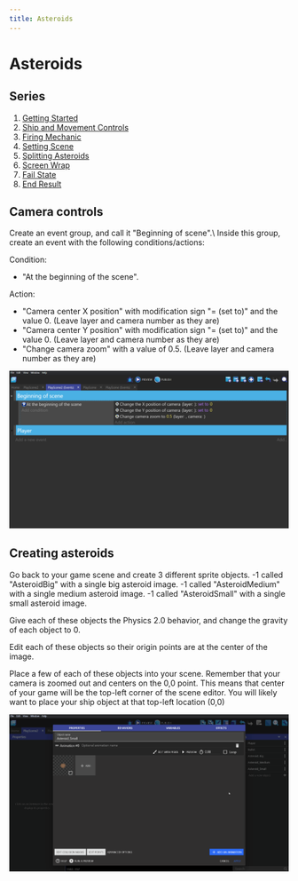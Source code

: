 ```yaml
---
title: Asteroids
---
```

# Asteroids

## Series

1. [Getting Started](/gdevelop5/tutorials/asteroids)
2. [Ship and Movement Controls](/gdevelop5/tutorials/asteroids/ship_and_movement_controls)
3. [Firing Mechanic](/gdevelop5/tutorials/asteroids/firing_bullet)
4. [Setting Scene](/gdevelop5/tutorials/asteroids/setting_scene)
5. [Splitting Asteroids](/gdevelop5/tutorials/asteroids/splitting_asteroids)
6. [Screen Wrap](/gdevelop5/tutorials/asteroids/screen_wrap)
7. [Fail State](/gdevelop5/tutorials/asteroids/fail_state)
8. [End Result](/gdevelop5/tutorials/asteroids/end_result)

## Camera controls

Create an event group, and call it "Beginning of scene".\\ Inside this group, create an event with the following conditions/actions:

Condition:
- "At the beginning of the scene".

Action:
- "Camera center X position" with modification sign "= (set to)" and the value 0.  (Leave layer and camera number as they are)
- "Camera center Y position" with modification sign "= (set to)" and the value 0.  (Leave layer and camera number as they are)
- "Change camera zoom" with a value of 0.5. (Leave layer and camera number as they are)

![](camera_settings/pasted/20220119-172243.png)

## Creating asteroids

Go back to your game scene and create 3 different sprite objects.
-1 called "AsteroidBig" with a single big asteroid image.
-1 called "AsteroidMedium" with a single medium asteroid image.
-1 called "AsteroidSmall" with a single small asteroid image.

Give each of these objects the Physics 2.0 behavior, and change the gravity of each object to 0.

Edit each of these objects so their origin points are at the center of the image.

Place a few of each of these objects into your scene.  Remember that your camera is zoomed out and centers on the 0,0 point.  This means that center of your game will be the top-left corner of the scene editor.  You will likely want to place your ship object at that top-left location (0,0)

![](asteroids_gif_9_physics_behavior_and_place_in_scene.gif)
